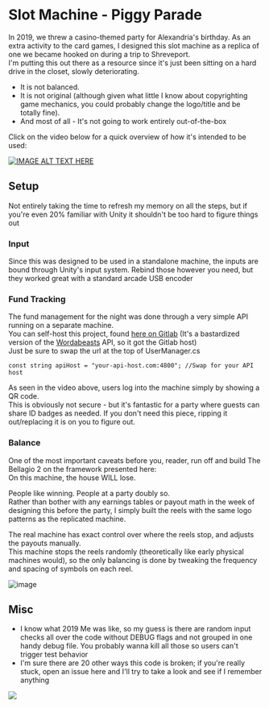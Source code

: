 # Slot Machine - Piggy Parade

In 2019, we threw a casino-themed party for Alexandria's birthday. As an extra activity to the card games, 
I designed this slot machine as a replica of one we became hooked on during a trip to Shreveport. \
I'm putting this out there as a resource since it's just been sitting on a hard drive in the closet, slowly deteriorating.

- It is not balanced.
- It is not original (although given what little I know about copyrighting game mechanics, you could probably change the logo/title and be totally fine).
- And most of all - It's not going to work entirely out-of-the-box


Click on the video below for a quick overview of how it's intended to be used: 

[![IMAGE ALT TEXT HERE](https://img.youtube.com/vi/qLkZNvvKdpQ/0.jpg)](https://www.youtube.com/watch?v=qLkZNvvKdpQ)

## Setup

Not entirely taking the time to refresh my memory on all the steps, but if you're even 20% familiar with Unity it shouldn't be too hard to figure things out

### Input
 Since this was designed to be used in a standalone machine, the inputs are bound through Unity's input system. Rebind those however you need, but they worked great with a standard arcade USB encoder

### Fund Tracking
The fund management for the night was done through a very simple API running on a separate machine. \
You can self-host this project, found [here on Gitlab](https://gitlab.com/logiraffe/casino-api) (It's a bastardized version of the [Wordabeasts](http://www.logiraffe.com/wordabeasts) API, so it got the Gitlab host) \
Just be sure to swap the url at the top of UserManager.cs

```
const string apiHost = "your-api-host.com:4800"; //Swap for your API host
```

As seen in the video above, users log into the machine simply by showing a QR code.  
This is obviously not secure - but it's fantastic for a party where guests can share ID badges as needed.
If you don't need this piece, ripping it out/replacing it is on you to figure out.

### Balance
One of the most important caveats before you, reader, run off and build The Bellagio 2 on the framework presented here: \
On this machine, the house WILL lose.

People like winning. People at a party doubly so. \
Rather than bother with any earnings tables or payout math in the week of designing this before the party, I simply built the reels with the same logo patterns as the replicated machine.

The real machine has exact control over where the reels stop, and adjusts the payouts manually. \
This machine stops the reels randomly (theoretically like early physical machines would), so the only balancing is done by tweaking the frequency and spacing of symbols on each reel.

![image](https://user-images.githubusercontent.com/4682038/182770826-f03b5be1-040d-4e43-837a-73c6a7c8c8a2.png)

## Misc

- I know what 2019 Me was like, so my guess is there are random input checks all over the code without DEBUG flags and not grouped in one handy debug file.  You probably wanna kill all those so users can't trigger test behavior
- I'm sure there are 20 other ways this code is broken; if you're really stuck, open an issue here and I'll try to take a look and see if I remember anything



<img src='https://img.shields.io/github/license/rssteffey/slot-machine' />
